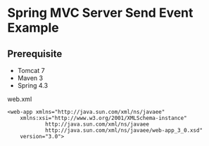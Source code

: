 # Spring MVC Server Send Event Example

## Prerequisite

* Tomcat 7
* Maven 3
* Spring 4.3

web.xml
```
<web-app xmlns="http://java.sun.com/xml/ns/javaee"
    xmlns:xsi="http://www.w3.org/2001/XMLSchema-instance"
            http://java.sun.com/xml/ns/javaee
            http://java.sun.com/xml/ns/javaee/web-app_3_0.xsd"
    version="3.0">

```